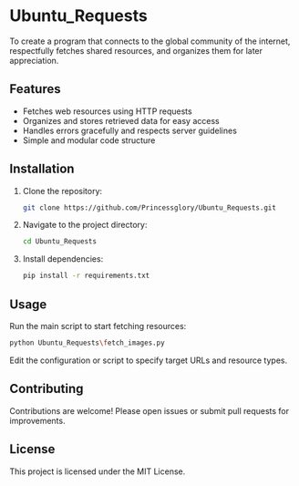 # Ubuntu_Requests
To create a program that connects to the global community of the internet, respectfully fetches shared resources, and organizes them for later appreciation.
## Features

- Fetches web resources using HTTP requests
- Organizes and stores retrieved data for easy access
- Handles errors gracefully and respects server guidelines
- Simple and modular code structure

## Installation

1. Clone the repository:
    ```bash
    git clone https://github.com/Princessglory/Ubuntu_Requests.git
    ```
2. Navigate to the project directory:
    ```bash
    cd Ubuntu_Requests
    ```
3. Install dependencies:
    ```bash
    pip install -r requirements.txt
    ```

## Usage

Run the main script to start fetching resources:
```bash
python Ubuntu_Requests\fetch_images.py
```
Edit the configuration or script to specify target URLs and resource types.

## Contributing

Contributions are welcome! Please open issues or submit pull requests for improvements.

## License

This project is licensed under the MIT License.